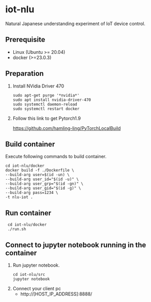 # iot-nlu
Natural Japanese understanding experiment of IoT device control.

## Prerequisite

* Linux (Ubuntu >= 20.04)
* docker (>=23.0.3)

## Preparation

1. Install NVidia Driver 470
     ```
    sudo apt-get purge '*nvidia*'
    sudo apt install nvidia-driver-470
    sudo systemctl daemon-reload
    sudo systemctl restart docker
    ```
2. Follow this link to get Pytorch1.9

   https://github.com/hamling-ling/PyTorchLocalBuild

## Build container
   Execute following commands to build container.
   ```
   cd iot-nlu/docker
   docker build -f ./Dockerfile \
   --build-arg user=$(id -un) \
   --build-arg user_id="$(id -u)" \
   --build-arg user_grp="$(id -gn)" \
   --build-arg user_gid="$(id -g)" \
   --build-arg pass=1234 \
   -t nlu-iot .
   ```
## Run container
   ```
    cd iot-nlu/docker
    ./run.sh
   ```

## Connect to jupyter notebook running in the container

1. Run jupyter notebook.
   ```
   cd iot-nlu/src
   jupyter notebook
   ```
2. Connect your client pc
   * http://[HOST_IP_ADDRESS]:8888/
